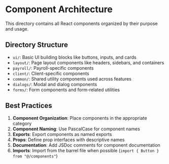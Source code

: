 # Component Architecture

This directory contains all React components organized by their purpose and usage.

## Directory Structure

- `ui/`: Basic UI building blocks like buttons, inputs, and cards
- `layout/`: Page layout components like headers, sidebars, and containers
- `payroll/`: Payroll-specific components
- `client/`: Client-specific components
- `common/`: Shared utility components used across features
- `dialogs/`: Modal and dialog components
- `forms/`: Form components and form-related utilities

## Best Practices

1. **Component Organization**: Place components in the appropriate category
2. **Component Naming**: Use PascalCase for component names
3. **Exports**: Export components as named exports
4. **Props**: Define prop interfaces with descriptive names
5. **Documentation**: Add JSDoc comments for component documentation
6. **Imports**: Import from the barrel file when possible (`import { Button } from "@/components"`)
